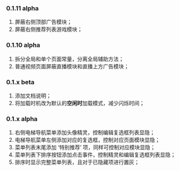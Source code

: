 ### 0.1.11 alpha
1. 屏蔽右侧顶部广告模块；
2. 屏蔽右侧推荐列表游戏模块；

### 0.1.10 alpha
1. 拆分全局和单个页面常量，分离全局辅助方法；
2. 普通视频页面屏蔽直播模块和直播上方广告模块；

### 0.1.x beta

1. 添加文档说明；
2. 将加载时机改为默认的**空闲时**加载模式，减少闪烁时间；

### 0.1.x alpha

1. 右侧电梯导航菜单添加头像精灵，控制编辑复选框列表显隐；
2. 电梯导航菜单左侧添加对应的复选框，控制对应页面模块显隐；
3. 菜单列表末尾添加 ‘特别推荐’ 项，同样可控制对应模块显隐；
4. 菜单列表下排序按钮添加点击事件，控制精灵和编辑复选框列表显隐；
5. 排序时显示完整菜单列表，且对于已隐藏项进行置灰；
